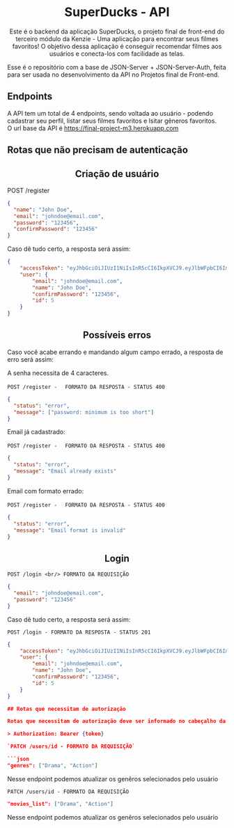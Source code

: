 <h1 align="center">
  SuperDucks - API
</h1>

<p align = "center">
Este é o backend da aplicação SuperDucks, o projeto final de front-end do terceiro módulo da Kenzie - Uma aplicação para encontrar seus filmes favoritos! O objetivo dessa aplicação é conseguir recomendar filmes aos usuários e conecta-los com facilidade as telas.
</p>


Esse é o repositório com a base de JSON-Server + JSON-Server-Auth, feita para ser usada no desenvolvimento da API no Projetos final de Front-end.

## Endpoints

A API tem um total de 4 endpoints, sendo voltada ao usuário - podendo cadastrar seu perfil, listar seus filmes favoritos e lsitar gêneros favoritos. <br/>
O url base da API é https://final-project-m3.herokuapp.com

## Rotas que não precisam de autenticação

<h2 align ='center'> Criação de usuário </h2>

POST /register <br/>

```json
{
  "name": "John Doe",
  "email": "johndoe@email.com",
  "password": "123456",
  "confirmPassword": "123456"
}
```

Caso dê tudo certo, a resposta será assim:

```json
{
	"accessToken": "eyJhbGciOiJIUzI1NiIsInR5cCI6IkpXVCJ9.eyJlbWFpbCI6ImpvaG5kb2VAZW1haWwuY29tIiwiaWF0IjoxNjYyMTMzMTM2LCJleHAiOjE2NjIxMzY3MzYsInN1YiI6IjUifQ.qZshpSm-BelAdl0wiv7xbShGFI8mTmnpflnQu1SscLY",
	"user": {
		"email": "johndoe@email.com",
		"name": "John Doe",
		"confirmPassword": "123456",
		"id": 5
	}
}
```

<h2 align ='center'> Possíveis erros </h2>

Caso você acabe errando e mandando algum campo errado, a resposta de erro será assim:

A senha necessita de 4 caracteres.

`POST /register - `
` FORMATO DA RESPOSTA - STATUS 400`

```json
{
  "status": "error",
  "message": ["password: minimum is too short"]
}
```

Email já cadastrado:

`POST /register - `
` FORMATO DA RESPOSTA - STATUS 400`

```json
{
  "status": "error",
  "message": "Email already exists"
}
```

Email com formato errado:

`POST /register - `
` FORMATO DA RESPOSTA - STATUS 400`

```json
{
  "status": "error",
  "message": "Email format is invalid"
}
```

<h2 align = "center"> Login </h2>

`POST /login <br/> FORMATO DA REQUISIÇÃO`

```json
{
  "email": "johndoe@email.com",
  "password": "123456"
}
```

Caso dê tudo certo, a resposta será assim:

`POST /login - FORMATO DA RESPOSTA - STATUS 201`

```json
{
	"accessToken": "eyJhbGciOiJIUzI1NiIsInR5cCI6IkpXVCJ9.eyJlbWFpbCI6ImpvaG5kb2VAZW1haWwuY29tIiwiaWF0IjoxNjYyMTMzMTM2LCJleHAiOjE2NjIxMzY3MzYsInN1YiI6IjUifQ.qZshpSm-BelAdl0wiv7xbShGFI8mTmnpflnQu1SscLY",
	"user": {
		"email": "johndoe@email.com",
		"name": "John Doe",
		"confirmPassword": "123456",
		"id": 5
	}
}

## Rotas que necessitam de autorização

Rotas que necessitam de autorização deve ser informado no cabeçalho da requisição o campo "Authorization", dessa forma:

> Authorization: Bearer {token}

`PATCH /users/id - FORMATO DA REQUISIÇÃO`

```json
"genres": ["Drama", "Action"]
```

Nesse endpoint podemos atualizar os genêros selecionados pelo usuário

`PATCH /users/id - FORMATO DA REQUISIÇÃO`

```json
"movies_list": ["Drama", "Action"]
```

Nesse endpoint podemos atualizar os genêros selecionados pelo usuário
